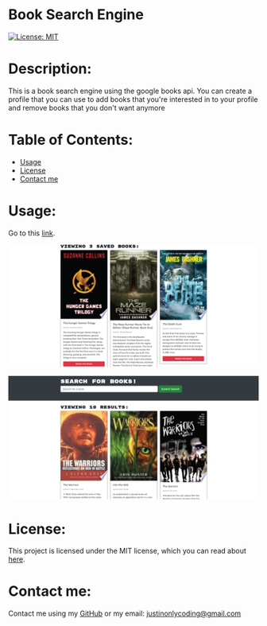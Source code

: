 # Book Search Engine

[![License: MIT](https://img.shields.io/badge/License-MIT-yellow.svg)](https://opensource.org/licenses/MIT)

# Description:

This is a book search engine using the google books api. You can create a profile that you can use to add books that you're interested in to your profile and remove books that you don't want anymore

# Table of Contents:

- [Usage](#usage)
- [License](#license)
- [Contact me](#contact-me)

# Usage:

Go to this [link](https://book-search-engine-appli.herokuapp.com/).

![Profile](client/public/images/ss1.png)

![Search](client/public/images/ss2.png)



# License:

This project is licensed under the MIT license, which you can read about [here](https://opensource.org/licenses/MIT).

# Contact me:

Contact me using my [GitHub](https://github.com/Justinean) or my email: justinonlycoding@gmail.com
